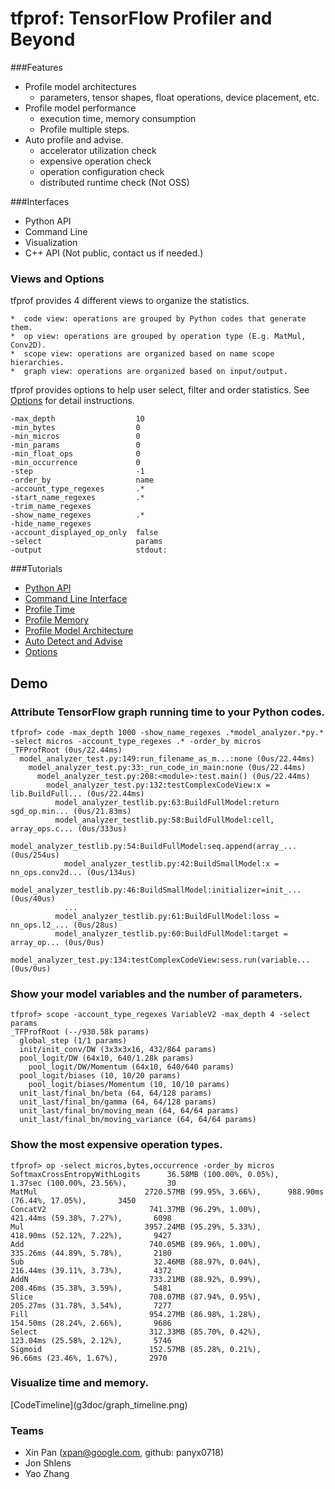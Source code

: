 # tfprof: TensorFlow Profiler and Beyond

###Features

* Profile model architectures
  * parameters, tensor shapes, float operations, device placement, etc.
* Profile model performance
  * execution time, memory consumption
  * Profile multiple steps.
* Auto profile and advise.
  * accelerator utilization check
  * expensive operation check
  * operation configuration check
  * distributed runtime check (Not OSS)

###Interfaces

* Python API
* Command Line
* Visualization
* C++ API (Not public, contact us if needed.)

### Views and Options

tfprof provides 4 different views to organize the statistics.

    *  code view: operations are grouped by Python codes that generate them.
    *  op view: operations are grouped by operation type (E.g. MatMul, Conv2D).
    *  scope view: operations are organized based on name scope hierarchies.
    *  graph view: operations are organized based on input/output.

tfprof provides options to help user select, filter and order statistics.
See [Options](g3doc/options.md) for detail instructions.

```
-max_depth                  10
-min_bytes                  0
-min_micros                 0
-min_params                 0
-min_float_ops              0
-min_occurrence             0
-step                       -1
-order_by                   name
-account_type_regexes       .*
-start_name_regexes         .*
-trim_name_regexes
-show_name_regexes          .*
-hide_name_regexes
-account_displayed_op_only  false
-select                     params
-output                     stdout:
```

###Tutorials

*  [Python API](g3doc/python_api.md)
*  [Command Line Interface](g3doc/command_line.md)
*  [Profile Time](g3doc/profile_time.md)
*  [Profile Memory](g3doc/profile_memory.md)
*  [Profile Model Architecture](g3doc/profile_model_architecture.md)
*  [Auto Detect and Advise](g3doc/advise.md)
*  [Options](g3doc/options.md)

## Demo

### Attribute TensorFlow graph running time to your Python codes.
```shell
tfprof> code -max_depth 1000 -show_name_regexes .*model_analyzer.*py.* -select micros -account_type_regexes .* -order_by micros
_TFProfRoot (0us/22.44ms)
  model_analyzer_test.py:149:run_filename_as_m...:none (0us/22.44ms)
    model_analyzer_test.py:33:_run_code_in_main:none (0us/22.44ms)
      model_analyzer_test.py:208:<module>:test.main() (0us/22.44ms)
        model_analyzer_test.py:132:testComplexCodeView:x = lib.BuildFull... (0us/22.44ms)
          model_analyzer_testlib.py:63:BuildFullModel:return sgd_op.min... (0us/21.83ms)
          model_analyzer_testlib.py:58:BuildFullModel:cell, array_ops.c... (0us/333us)
          model_analyzer_testlib.py:54:BuildFullModel:seq.append(array_... (0us/254us)
            model_analyzer_testlib.py:42:BuildSmallModel:x = nn_ops.conv2d... (0us/134us)
            model_analyzer_testlib.py:46:BuildSmallModel:initializer=init_... (0us/40us)
            ...
          model_analyzer_testlib.py:61:BuildFullModel:loss = nn_ops.l2_... (0us/28us)
          model_analyzer_testlib.py:60:BuildFullModel:target = array_op... (0us/0us)
        model_analyzer_test.py:134:testComplexCodeView:sess.run(variable... (0us/0us)
```

### Show your model variables and the number of parameters.
```
tfprof> scope -account_type_regexes VariableV2 -max_depth 4 -select params
_TFProfRoot (--/930.58k params)
  global_step (1/1 params)
  init/init_conv/DW (3x3x3x16, 432/864 params)
  pool_logit/DW (64x10, 640/1.28k params)
    pool_logit/DW/Momentum (64x10, 640/640 params)
  pool_logit/biases (10, 10/20 params)
    pool_logit/biases/Momentum (10, 10/10 params)
  unit_last/final_bn/beta (64, 64/128 params)
  unit_last/final_bn/gamma (64, 64/128 params)
  unit_last/final_bn/moving_mean (64, 64/64 params)
  unit_last/final_bn/moving_variance (64, 64/64 params)
```

### Show the most expensive operation types.
```
tfprof> op -select micros,bytes,occurrence -order_by micros
SoftmaxCrossEntropyWithLogits      36.58MB (100.00%, 0.05%),      1.37sec (100.00%, 23.56%),         30
MatMul                        2720.57MB (99.95%, 3.66%),      988.90ms (76.44%, 17.05%),       3450
ConcatV2                       741.37MB (96.29%, 1.00%),       421.44ms (59.38%, 7.27%),       6098
Mul                           3957.24MB (95.29%, 5.33%),       418.90ms (52.12%, 7.22%),       9427
Add                            740.05MB (89.96%, 1.00%),       335.26ms (44.89%, 5.78%),       2180
Sub                             32.46MB (88.97%, 0.04%),       216.44ms (39.11%, 3.73%),       4372
AddN                           733.21MB (88.92%, 0.99%),       208.46ms (35.38%, 3.59%),       5481
Slice                          708.07MB (87.94%, 0.95%),       205.27ms (31.78%, 3.54%),       7277
Fill                           954.27MB (86.98%, 1.28%),       154.50ms (28.24%, 2.66%),       9686
Select                         312.33MB (85.70%, 0.42%),       123.04ms (25.58%, 2.12%),       5746
Sigmoid                        152.57MB (85.28%, 0.21%),        96.66ms (23.46%, 1.67%),       2970
```

### Visualize time and memory.
<left>
[CodeTimeline](g3doc/graph_timeline.png)
</left>

### Teams

* Xin Pan (xpan@google.com, github: panyx0718)
* Jon Shlens
* Yao Zhang
